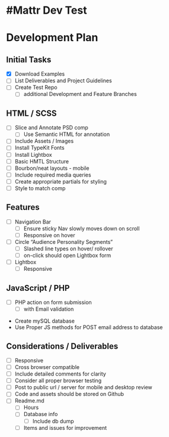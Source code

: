 # #Mattr Dev Test
# Development Plan

## Initial Tasks

- [x] Download Examples
- [ ] List Deliverables and Project Guidelines
- [ ] Create Test Repo
	- [ ] additional Development and Feature Branches
## HTML / SCSS
- [ ]  Slice and Annotate PSD comp
	- [ ] Use Semantic HTML for annotation
- [ ] Include Assets / Images
- [ ] Install TypeKit Fonts
- [ ] Install Lightbox
- [ ] Basic HMTL Structure
- [ ] Bourbon/neat layouts - mobile
- [ ] Include required media queries
- [ ] Create appropriate partials for styling
- [ ] Style to match comp

## Features
- [ ] Navigation Bar
	- [ ] Ensure sticky Nav slowly moves down on scroll
	- [ ] Responsive on hover
- [ ] Circle “Audience Personality Segments”
	- [ ] Slashed line types on hover/ rollover
	- [ ] on-click should open Lightbox form
- [ ]  Lightbox
	- [ ] Responsive

## JavaScript / PHP
- [ ] PHP action on form submission
	- [ ] with Email validation
- Create mySQL database
- Use Proper JS methods for POST email address to database

## Considerations / Deliverables
- [ ] Responsive
- [ ] Cross browser compatible
- [ ] Include detailed comments for clarity
- [ ] Consider all proper browser testing
- [ ] Post to public url / server for mobile and desktop review
- [ ] Code and assets should be stored on Github
- [ ] Readme.md
	- [ ] Hours
	- [ ] Database info  
		- [ ] Include db dump
	- [ ] Items and issues for improvement
